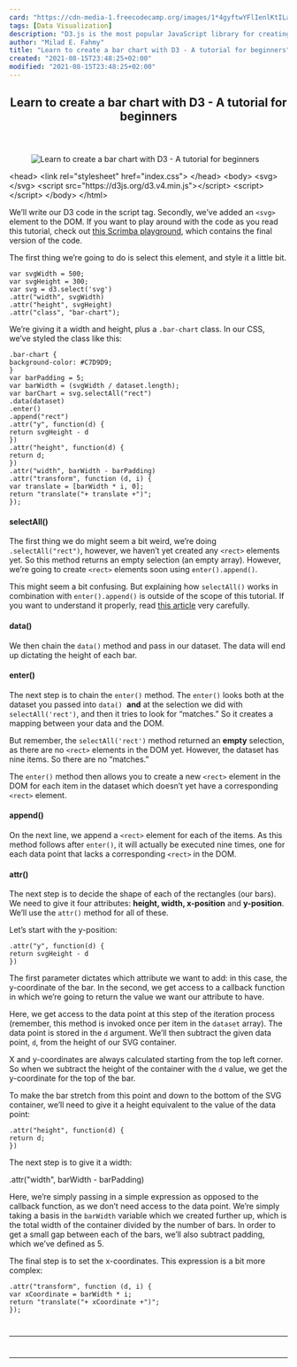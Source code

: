 ```yaml
---
card: "https://cdn-media-1.freecodecamp.org/images/1*4gyftwYFlIenlKtILaiqbw.png"
tags: [Data Visualization]
description: "D3.js is the most popular JavaScript library for creating vis"
author: "Milad E. Fahmy"
title: "Learn to create a bar chart with D3 - A tutorial for beginners"
created: "2021-08-15T23:48:25+02:00"
modified: "2021-08-15T23:48:25+02:00"
---
```

<div class="site-wrapper">
<main id="site-main" class="site-main outer">
<div class="inner">
<article class="post-full post tag-data-visualization tag-data-science tag-coding tag-javascript tag-tech ">
<header class="post-full-header">
<h1 class="post-full-title">Learn to create a bar chart with D3 - A tutorial for beginners</h1>
</header>
<figure class="post-full-image">
<picture>
<source media="(max-width: 700px)" sizes="1px" srcset="data:image/gif;base64,R0lGODlhAQABAIAAAAAAAP///yH5BAEAAAAALAAAAAABAAEAAAIBRAA7 1w">
<source media="(min-width: 701px)" sizes="(max-width: 800px) 400px,
(max-width: 1170px) 700px,
1400px" srcset="https://cdn-media-1.freecodecamp.org/images/1*4gyftwYFlIenlKtILaiqbw.png 300w,
https://cdn-media-1.freecodecamp.org/images/1*4gyftwYFlIenlKtILaiqbw.png 600w,
https://cdn-media-1.freecodecamp.org/images/1*4gyftwYFlIenlKtILaiqbw.png 1000w,
https://cdn-media-1.freecodecamp.org/images/1*4gyftwYFlIenlKtILaiqbw.png 2000w">
<img onerror="this.style.display='none'" src="https://cdn-media-1.freecodecamp.org/images/1*4gyftwYFlIenlKtILaiqbw.png" alt="Learn to create a bar chart with D3 - A tutorial for beginners">
</picture>
</figure>
<section class="post-full-content">
<div class="post-content">
&lt;head&gt;
&lt;link rel="stylesheet" href="index.css"&gt;
&lt;/head&gt;
&lt;body&gt;
&lt;svg&gt;&lt;/svg&gt;
&lt;script src="https://d3js.org/d3.v4.min.js"&gt;&lt;/script&gt;
&lt;script&gt;&lt;/script&gt;
&lt;/body&gt;
&lt;/html&gt;
</code></pre><p>We’ll write our D3 code in the script tag. Secondly, we’ve added an <code>&lt;svg&gt;</code> element to the DOM. If you want to play around with the code as you read this tutorial, check out <a href="https://scrimba.com/c/cyKgGCL?utm_source=freecodecamp.org&amp;utm_medium=referral&amp;utm_campaign=gd3js_bar_chart_article">this Scrimba playground</a>, which contains the final version of the code.</p><p>The first thing we’re going to do is select this element, and style it a little bit.</p><pre><code class="language-js">var svgWidth = 500;
var svgHeight = 300;
var svg = d3.select('svg')
.attr("width", svgWidth)
.attr("height", svgHeight)
.attr("class", "bar-chart");
</code></pre><p>We’re giving it a width and height, plus a <code>.bar-chart</code> class. In our CSS, we’ve styled the class like this:</p><pre><code class="language-css">.bar-chart {
background-color: #C7D9D9;
}
var barPadding = 5;
var barWidth = (svgWidth / dataset.length);
var barChart = svg.selectAll("rect")
.data(dataset)
.enter()
.append("rect")
.attr("y", function(d) {
return svgHeight - d
})
.attr("height", function(d) {
return d;
})
.attr("width", barWidth - barPadding)
.attr("transform", function (d, i) {
var translate = [barWidth * i, 0];
return "translate("+ translate +")";
});
</code></pre><h4 id="selectall-">selectAll()</h4><p>The first thing we do might seem a bit weird, we’re doing <code>.selectAll("rect")</code>, however, we haven’t yet created any <code>&lt;rect&gt;</code> elements yet. So this method returns an empty selection (an empty array). However, we’re going to create <code>&lt;rect&gt;</code> elements soon using <code>enter().append()</code>.</p><p>This might seem a bit confusing. But explaining how <code>selectAll()</code> works in combination with <code>enter().append()</code> is outside of the scope of this tutorial. If you want to understand it properly, read <a href="http://knowledgestockpile.blogspot.no/2012/01/understanding-selectall-data-enter.html">this article</a> very carefully.</p><h4 id="data-">data()</h4><p>We then chain the <code>data()</code> method and pass in our dataset. The data will end up dictating the height of each bar.</p><h4 id="enter-">enter()</h4><p>The next step is to chain the <code>enter()</code> method. The <code>enter()</code> looks both at the dataset you passed into <code>data()</code> &nbsp;<strong>and</strong> at the selection we did with <code>selectAll('rect')</code>, and then it tries to look for “matches.” So it creates a mapping between your data and the DOM.</p><p>But remember, the <code>selectAll('rect')</code> method returned an <strong>empty</strong> selection, as there are no <code>&lt;rect&gt;</code> elements in the DOM yet. However, the dataset has nine items. So there are no “matches.”</p><p>The <code>enter()</code> method then allows you to create a new <code>&lt;rect&gt;</code> element in the DOM for each item in the dataset which doesn’t yet have a corresponding <code>&lt;rect&gt;</code> element.</p><h4 id="append-">append()</h4><p>On the next line, we append a <code>&lt;rect&gt;</code> element for each of the items. As this method follows after <code>enter()</code>, it will actually be executed nine times, one for each data point that lacks a corresponding <code>&lt;rect&gt;</code> in the DOM.</p><h4 id="attr-">attr()</h4><p>The next step is to decide the shape of each of the rectangles (our bars). We need to give it four attributes: <strong>height, width, x-position</strong> and <strong>y-position</strong>. We’ll use the <code>attr()</code> method for all of these.</p><p>Let’s start with the y-position:</p><pre><code class="language-js">.attr("y", function(d) {
return svgHeight - d
})
</code></pre><p>The first parameter dictates which attribute we want to add: in this case, the y-coordinate of the bar. In the second, we get access to a callback function in which we’re going to return the value we want our attribute to have.</p><p>Here, we get access to the data point at this step of the iteration process (remember, this method is invoked once per item in the <code>dataset</code> array). The data point is stored in the <code>d</code> argument. We’ll then subtract the given data point, <code>d</code>, from the height of our SVG container.</p><p>X and y-coordinates are always calculated starting from the top left corner. So when we subtract the height of the container with the <code>d</code> value, we get the y-coordinate for the top of the bar.</p><p>To make the bar stretch from this point and down to the bottom of the SVG container, we’ll need to give it a height equivalent to the value of the data point:</p><pre><code class="language-js">.attr("height", function(d) {
return d;
})
</code></pre><p>The next step is to give it a width:</p><p>.attr("width", barWidth - barPadding)</p><p>Here, we’re simply passing in a simple expression as opposed to the callback function, as we don’t need access to the data point. We’re simply taking a basis in the <code>barWidth</code> variable which we created further up, which is the total width of the container divided by the number of bars. In order to get a small gap between each of the bars, we’ll also subtract padding, which we’ve defined as 5.</p><p>The final step is to set the x-coordinates. This expression is a bit more complex:</p><pre><code class="language-js">.attr("transform", function (d, i) {
var xCoordinate = barWidth * i;
return "translate("+ xCoordinate +")";
});
</div>
<hr>
<hr>
</section>
</article>
</div>
</main>
</div>
<!-- Google Tag Manager (noscript) -->
<!-- End Google Tag Manager (noscript) -->
